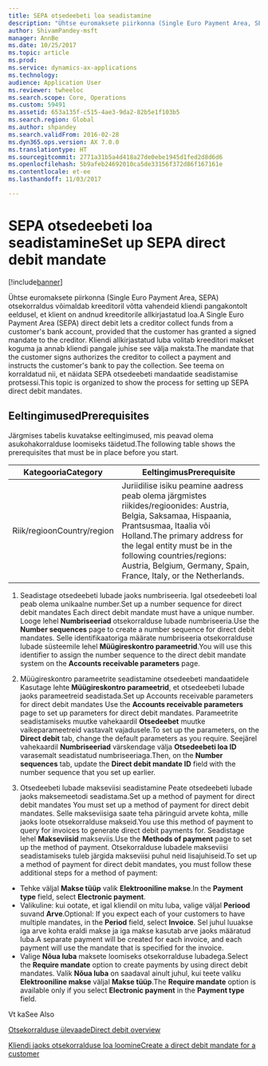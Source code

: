 ```yaml
---
title: SEPA otsedeebeti loa seadistamine
description: "Ühtse euromaksete piirkonna (Single Euro Payment Area, SEPA) otsekorraldus võimaldab kreeditoril võtta vahendeid kliendi pangakontolt eeldusel, et klient on andnud kreeditorile allkirjastatud loa."
author: ShivamPandey-msft
manager: AnnBe
ms.date: 10/25/2017
ms.topic: article
ms.prod: 
ms.service: dynamics-ax-applications
ms.technology: 
audience: Application User
ms.reviewer: twheeloc
ms.search.scope: Core, Operations
ms.custom: 59491
ms.assetid: 653a135f-c515-4ae3-9da2-82b5e1f103b5
ms.search.region: Global
ms.author: shpandey
ms.search.validFrom: 2016-02-28
ms.dyn365.ops.version: AX 7.0.0
ms.translationtype: HT
ms.sourcegitcommit: 2771a31b5a4d418a27de0ebe1945d1fed2d8d6d6
ms.openlocfilehash: 5b9afeb24692010ca5de33156f372d86f167161e
ms.contentlocale: et-ee
ms.lasthandoff: 11/03/2017

---
```


# <a name="set-up-sepa-direct-debit-mandate"></a><span data-ttu-id="08a9f-103">SEPA otsedeebeti loa seadistamine</span><span class="sxs-lookup"><span data-stu-id="08a9f-103">Set up SEPA direct debit mandate</span></span>

[!include[banner](../includes/banner.md)]


<span data-ttu-id="08a9f-104">Ühtse euromaksete piirkonna (Single Euro Payment Area, SEPA) otsekorraldus võimaldab kreeditoril võtta vahendeid kliendi pangakontolt eeldusel, et klient on andnud kreeditorile allkirjastatud loa.</span><span class="sxs-lookup"><span data-stu-id="08a9f-104">A Single Euro Payment Area (SEPA) direct debit lets a creditor collect funds from a customer's bank account, provided that the customer has granted a signed mandate to the creditor.</span></span> <span data-ttu-id="08a9f-105">Kliendi allkirjastatud luba volitab kreeditori makset koguma ja annab kliendi pangale juhise see välja maksta.</span><span class="sxs-lookup"><span data-stu-id="08a9f-105">The mandate that the customer signs authorizes the creditor to collect a payment and instructs the customer's bank to pay the collection.</span></span> <span data-ttu-id="08a9f-106">See teema on korraldatud nii, et näidata SEPA otsedeebeti mandaatide seadistamise protsessi.</span><span class="sxs-lookup"><span data-stu-id="08a9f-106">This topic is organized to show the process for setting up SEPA direct debit mandates.</span></span>

## <a name="prerequisites"></a><span data-ttu-id="08a9f-107">Eeltingimused</span><span class="sxs-lookup"><span data-stu-id="08a9f-107">Prerequisites</span></span>
<span data-ttu-id="08a9f-108">Järgmises tabelis kuvatakse eeltingimused, mis peavad olema asukohakorralduse loomiseks täidetud.</span><span class="sxs-lookup"><span data-stu-id="08a9f-108">The following table shows the prerequisites that must be in place before you start.</span></span>

| <span data-ttu-id="08a9f-109">Kategooria</span><span class="sxs-lookup"><span data-stu-id="08a9f-109">Category</span></span>       | <span data-ttu-id="08a9f-110">Eeltingimus</span><span class="sxs-lookup"><span data-stu-id="08a9f-110">Prerequisite</span></span>                                                                                                                                              |
|----------------|-----------------------------------------------------------------------------------------------------------------------------------------------------------|
| <span data-ttu-id="08a9f-111">Riik/regioon</span><span class="sxs-lookup"><span data-stu-id="08a9f-111">Country/region</span></span> | <span data-ttu-id="08a9f-112">Juriidilise isiku peamine aadress peab olema järgmistes riikides/regioonides: Austria, Belgia, Saksamaa, Hispaania, Prantsusmaa, Itaalia või Holland.</span><span class="sxs-lookup"><span data-stu-id="08a9f-112">The primary address for the legal entity must be in the following countries/regions: Austria, Belgium, Germany, Spain, France, Italy, or the Netherlands.</span></span> |

1. <span data-ttu-id="08a9f-113">Seadistage otsedeebeti lubade jaoks numbriseeria. Igal otsedeebeti loal peab olema unikaalne number.</span><span class="sxs-lookup"><span data-stu-id="08a9f-113">Set up a number sequence for direct debit mandates Each direct debit mandate must have a unique number.</span></span> <span data-ttu-id="08a9f-114">Looge lehel **Numbriseeriad** otsekorralduse lubade numbriseeria.</span><span class="sxs-lookup"><span data-stu-id="08a9f-114">Use the **Number sequences** page to create a number sequence for direct debit mandates.</span></span> <span data-ttu-id="08a9f-115">Selle identifikaatoriga määrate numbriseeria otsekorralduse lubade süsteemile lehel **Müügireskontro parameetrid**.</span><span class="sxs-lookup"><span data-stu-id="08a9f-115">You will use this identifier to assign the number sequence to the direct debit mandate system on the **Accounts receivable parameters** page.</span></span>

2. <span data-ttu-id="08a9f-116">Müügireskontro parameetrite seadistamine otsedeebeti mandaatidele Kasutage lehte **Müügireskontro parameetrid**, et otsedeebeti lubade jaoks parameetreid seadistada.</span><span class="sxs-lookup"><span data-stu-id="08a9f-116">Set up Accounts receivable parameters for direct debit mandates Use the **Accounts receivable parameters** page to set up parameters for direct debit mandates.</span></span> <span data-ttu-id="08a9f-117">Parameetrite seadistamiseks muutke vahekaardil **Otsedeebet** muutke vaikeparameetreid vastavalt vajadusele.</span><span class="sxs-lookup"><span data-stu-id="08a9f-117">To set up the parameters, on the **Direct debit** tab, change the default parameters as you require.</span></span> <span data-ttu-id="08a9f-118">Seejärel vahekaardil **Numbriseeriad** värskendage välja **Otsedeebeti loa ID** varasemalt seadistatud numbriseeriaga.</span><span class="sxs-lookup"><span data-stu-id="08a9f-118">Then, on the **Number sequences** tab, update the **Direct debit mandate ID** field with the number sequence that you set up earlier.</span></span>

3. <span data-ttu-id="08a9f-119">Otsedeebeti lubade makseviisi seadistamine Peate otsedeebeti lubade jaoks maksemeetodi seadistama.</span><span class="sxs-lookup"><span data-stu-id="08a9f-119">Set up a method of payment for direct debit mandates You must set up a method of payment for direct debit mandates.</span></span> <span data-ttu-id="08a9f-120">Selle makseviisiga saate teha päringuid arvete kohta, mille jaoks loote otsekorralduse makseid.</span><span class="sxs-lookup"><span data-stu-id="08a9f-120">You use this method of payment to query for invoices to generate direct debit payments for.</span></span> <span data-ttu-id="08a9f-121">Seadistage lehel **Makseviisid** makseviis.</span><span class="sxs-lookup"><span data-stu-id="08a9f-121">Use the **Methods of payment** page to set up the method of payment.</span></span> <span data-ttu-id="08a9f-122">Otsekorralduse lubadele makseviisi seadistamiseks tuleb järgida makseviisi puhul neid lisajuhiseid.</span><span class="sxs-lookup"><span data-stu-id="08a9f-122">To set up a method of payment for direct debit mandates, you must follow these additional steps for a method of payment:</span></span>

-   <span data-ttu-id="08a9f-123">Tehke väljal **Makse tüüp** valik **Elektrooniline makse**.</span><span class="sxs-lookup"><span data-stu-id="08a9f-123">In the **Payment type** field, select **Electronic payment**.</span></span>
-   <span data-ttu-id="08a9f-124">Valikuline: kui ootate, et igal kliendil on mitu luba, valige väljal **Periood** suvand **Arve**.</span><span class="sxs-lookup"><span data-stu-id="08a9f-124">Optional: If you expect each of your customers to have multiple mandates, in the **Period** field, select **Invoice**.</span></span> <span data-ttu-id="08a9f-125">Sel juhul luuakse iga arve kohta eraldi makse ja iga makse kasutab arve jaoks määratud luba.</span><span class="sxs-lookup"><span data-stu-id="08a9f-125">A separate payment will be created for each invoice, and each payment will use the mandate that is specified for the invoice.</span></span>
-   <span data-ttu-id="08a9f-126">Valige **Nõua luba** maksete loomiseks otsekorralduse lubadega.</span><span class="sxs-lookup"><span data-stu-id="08a9f-126">Select the **Require mandate** option to create payments by using direct debit mandates.</span></span> <span data-ttu-id="08a9f-127">Valik **Nõua luba** on saadaval ainult juhul, kui teete valiku **Elektrooniline makse** väljal **Makse tüüp**.</span><span class="sxs-lookup"><span data-stu-id="08a9f-127">The **Require mandate** option is available only if you select **Electronic payment** in the **Payment type** field.</span></span>

<span data-ttu-id="08a9f-128">Vt ka</span><span class="sxs-lookup"><span data-stu-id="08a9f-128">See Also</span></span>

[<span data-ttu-id="08a9f-129">Otsekorralduse ülevaade</span><span class="sxs-lookup"><span data-stu-id="08a9f-129">Direct debit overview</span></span>](sepa-direct-debit-overview.md) 

[<span data-ttu-id="08a9f-130">Kliendi jaoks otsekorralduse loa loomine</span><span class="sxs-lookup"><span data-stu-id="08a9f-130">Create a direct debit mandate for a customer</span></span>](tasks/create-direct-debit-mandate-customer.md) 


